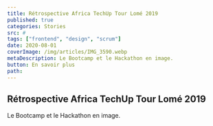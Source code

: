 ```yaml
---
title: Rétrospective Africa TechUp Tour Lomé 2019
published: true
categories: Stories
src: #
tags: ["frontend", "design", "scrum"]
date: 2020-08-01
coverImage: /img/articles/IMG_3590.webp
metaDescription: Le Bootcamp et le Hackathon en image.
button: En savoir plus
path:
---
```


## Rétrospective Africa TechUp Tour Lomé 2019

Le Bootcamp et le Hackathon en image.
